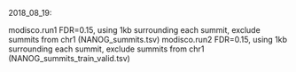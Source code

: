 2018_08_19:

modisco.run1
    FDR=0.15, using 1kb surrounding each summit, exclude summits from chr1 (NANOG_summits.tsv)
modisco.run2
    FDR=0.15, using 1kb surrounding each summit, exclude summits from chr1 (NANOG_summits_train_valid.tsv)
